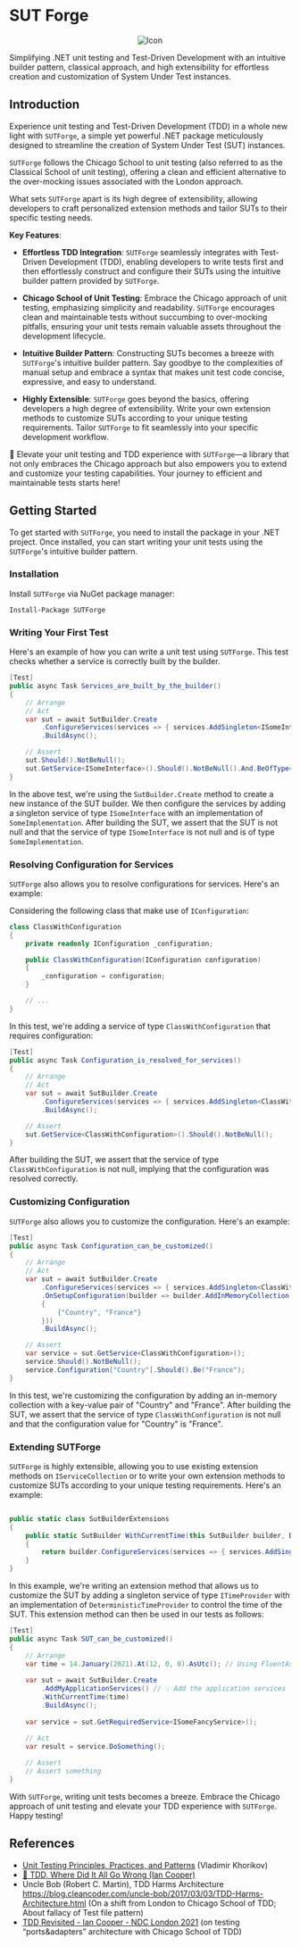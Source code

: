 # SUT Forge

<p align="center">
    <img src="favicon.png" alt="Icon" />
</p>

Simplifying .NET unit testing and Test-Driven Development with an intuitive builder pattern, classical approach, and high extensibility for effortless creation and customization of System Under Test instances.

## Introduction

Experience unit testing and Test-Driven Development (TDD) in a whole new light with `SUTForge`, a simple yet powerful .NET package meticulously designed to streamline the creation of System Under Test (SUT) instances. 

`SUTForge` follows the Chicago School to unit testing (also referred to as the Classical School of unit testing), offering a clean and efficient alternative to the over-mocking issues associated with the London approach. 

What sets `SUTForge` apart is its high degree of extensibility, allowing developers to craft personalized extension methods and tailor SUTs to their specific testing needs.


**Key Features**:

- **Effortless TDD Integration**: `SUTForge` seamlessly integrates with Test-Driven Development (TDD), enabling developers to write tests first and then effortlessly construct and configure their SUTs using the intuitive builder pattern provided by `SUTForge`.

- **Chicago School of Unit Testing**: Embrace the Chicago approach of unit testing, emphasizing simplicity and readability. `SUTForge` encourages clean and maintainable tests without succumbing to over-mocking pitfalls, ensuring your unit tests remain valuable assets throughout the development lifecycle.

- **Intuitive Builder Pattern**: Constructing SUTs becomes a breeze with `SUTForge`'s intuitive builder pattern. Say goodbye to the complexities of manual setup and embrace a syntax that makes unit test code concise, expressive, and easy to understand.

- **Highly Extensible**: `SUTForge` goes beyond the basics, offering developers a high degree of extensibility. Write your own extension methods to customize SUTs according to your unique testing requirements. Tailor `SUTForge` to fit seamlessly into your specific development workflow.

💪 Elevate your unit testing and TDD experience with `SUTForge`—a library that not only embraces the Chicago approach but also empowers you to extend and customize your testing capabilities. Your journey to efficient and maintainable tests starts here!

## Getting Started

To get started with `SUTForge`, you need to install the package in your .NET project. Once installed, you can start writing your unit tests using the `SUTForge`'s intuitive builder pattern.

### Installation

Install `SUTForge` via NuGet package manager:

```shell
Install-Package SUTForge
```

### Writing Your First Test

Here's an example of how you can write a unit test using `SUTForge`. This test checks whether a service is correctly built by the builder.

```csharp
[Test]
public async Task Services_are_built_by_the_builder()
{
    // Arrange
    // Act
    var sut = await SutBuilder.Create
        .ConfigureServices(services => { services.AddSingleton<ISomeInterface, SomeImplementation>(); })
        .BuildAsync();

    // Assert
    sut.Should().NotBeNull();
    sut.GetService<ISomeInterface>().Should().NotBeNull().And.BeOfType<SomeImplementation>();
}
```

In the above test, we're using the `SutBuilder.Create` method to create a new instance of the SUT builder. We then configure the services by adding a singleton service of type `ISomeInterface` with an implementation of `SomeImplementation`. After building the SUT, we assert that the SUT is not null and that the service of type `ISomeInterface` is not null and is of type `SomeImplementation`.

### Resolving Configuration for Services

`SUTForge` also allows you to resolve configurations for services. Here's an example:

Considering the following class that make use of `IConfiguration`:

```csharp
class ClassWithConfiguration
{   
    private readonly IConfiguration _configuration;

    public ClassWithConfiguration(IConfiguration configuration)
    {
        _configuration = configuration;
    }

    // ...
}
```

In this test, we're adding a service of type `ClassWithConfiguration` that requires configuration:

```csharp
[Test]
public async Task Configuration_is_resolved_for_services()
{
    // Arrange
    // Act
    var sut = await SutBuilder.Create
        .ConfigureServices(services => { services.AddSingleton<ClassWithConfiguration>(); })
        .BuildAsync();

    // Assert
    sut.GetService<ClassWithConfiguration>().Should().NotBeNull();
}
```

 After building the SUT, we assert that the service of type `ClassWithConfiguration` is not null, implying that the configuration was resolved correctly.

### Customizing Configuration

`SUTForge` also allows you to customize the configuration. Here's an example:

```csharp
[Test]
public async Task Configuration_can_be_customized()
{
    // Arrange
    // Act
    var sut = await SutBuilder.Create
        .ConfigureServices(services => { services.AddSingleton<ClassWithConfiguration>(); })
        .OnSetupConfiguration(builder => builder.AddInMemoryCollection(new Dictionary<string, string>
        {
            {"Country", "France"}
        }))
        .BuildAsync();

    // Assert
    var service = sut.GetService<ClassWithConfiguration>();
    service.Should().NotBeNull();
    service.Configuration["Country"].Should().Be("France");
}
```

In this test, we're customizing the configuration by adding an in-memory collection with a key-value pair of "Country" and "France". After building the SUT, we assert that the service of type `ClassWithConfiguration` is not null and that the configuration value for "Country" is "France".

### Extending SUTForge

`SUTForge` is highly extensible, allowing you to use existing extension methods on `IServiceCollection` or to write your own extension methods to customize SUTs according to your unique testing requirements. Here's an example:

```csharp   

public static class SutBuilderExtensions
{
    public static SutBuilder WithCurrentTime(this SutBuilder builder, DateTime time)
    {
        return builder.ConfigureServices(services => { services.AddSingleton<ITimeProvider(new DeterministicTimeProvider(time)); });
    }
}   
```

In this example, we're writing an extension method that allows us to customize the SUT by adding a singleton service of type `ITimeProvider` with an implementation of `DeterministicTimeProvider` to control the time of the SUT. This extension method can then be used in our tests as follows:

```csharp   
[Test]
public async Task SUT_can_be_customized()
{
    // Arrange
    var time = 14.January(2021).At(12, 0, 0).AsUtc(); // Using FluentAssertions
    
    var sut = await SutBuilder.Create
        .AddMyApplicationServices() // 💡 Add the application services (the same method you'll use in your Startup class)
        .WithCurrentTime(time)
        .BuildAsync();
    
    var service = sut.GetRequiredService<ISomeFancyService>();
    
    // Act
    var result = service.DoSomething();

    // Assert
    // Assert something
}
```

With `SUTForge`, writing unit tests becomes a breeze. Embrace the Chicago approach of unit testing and elevate your TDD experience with `SUTForge`. Happy testing!

## References

- [Unit Testing Principles, Practices, and Patterns](https://www.goodreads.com/en/book/show/48927138) (Vladimir Khorikov) 
- [🚀 TDD, Where Did It All Go Wrong (Ian Cooper)](https://www.youtube.com/watch?v=EZ05e7EMOLM)
- Uncle Bob (Robert C. Martin), TDD Harms Architecture https://blog.cleancoder.com/uncle-bob/2017/03/03/TDD-Harms-Architecture.html (On a shift from London to Chicago School of TDD; About fallacy of <class>Test file pattern)
- [TDD Revisited - Ian Cooper - NDC London 2021](https://www.youtube.com/watch?v=vOO3hulIcsY) (on testing “ports&adapters” architecture with Chicago School of TDD)